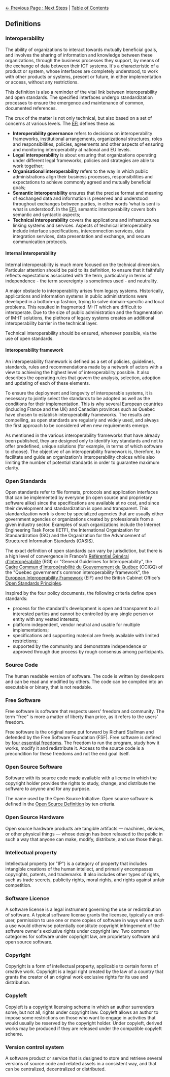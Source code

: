 [<- Previous Page : Next Steps](7_Next_Steps.md) | [Table of Contents](../README.md#table-of-contents)

## Definitions

### Interoperability

The ability of organizations to interact towards mutually beneficial goals, and involves the sharing of information and knowledge between these organizations, through the business processes they support, by means of the exchange of data between their ICT systems. It's a characteristic of a product or system, whose interfaces are completely understood, to work with other products or systems, present or future, in either implementation or access, without any restrictions.

This definition is also a reminder of the vital link between interoperability and open standards. The specified interfaces undergo standardization processes to ensure the emergence and maintenance of common, documented references.

The crux of the matter is not only technical, but also based on a set of concerns at various levels. The [EFI](https://ec.europa.eu/isa2/eif_en) defines these as:

- **Interoperability governance** refers to decisions on interoperability frameworks, institutional arrangements, organizational structures, roles and responsibilities, policies, agreements and other aspects of ensuring and monitoring interoperability at national and EU levels.
- **Legal interoperability** is about ensuring that organizations operating under different legal frameworks, policies and strategies are able to work together;
- **Organisational interoperability** refers to the way in which public administrations align their business processes, responsibilities and expectations to achieve commonly agreed and mutually beneficial goals;
- **Semantic interoperability** ensures that the precise format and meaning of exchanged data and information is preserved and understood throughout exchanges between parties, in other words ‘what is sent is what is understood’. In the [EFI](https://ec.europa.eu/isa2/eif_en), semantic interoperability covers both semantic and syntactic aspects;
- **Technical interoperability** covers the applications and infrastructures linking systems and services. Aspects of technical interoperability include interface specifications, interconnection services, data integration services, data presentation and exchange, and secure communication protocols.

#### Internal interoperability

Internal interoperability is much more focused on the technical dimension. Particular attention should be paid to its definition, to ensure that it faithfully reflects expectations associated with the term, particularly in terms of independence - the term sovereignty is sometimes used - and neutrality.

A major obstacle to interoperability arises from legacy systems. Historically, applications and information systems in public administrations were developed in a bottom-up fashion, trying to solve domain-specific and local problems. This resulted in fragmented IM-IT which are difficult to interoperate. Due to the size of public administration and the fragmentation of IM-IT solutions, the plethora of legacy systems creates an additional interoperability barrier in the technical layer.

Technical interoperability should be ensured, whenever possible, via the use of open standards.

#### Interoperability framework

An interoperability framework is defined as a set of policies, guidelines, standards, rules and recommendations made by a network of actors with a view to achieving the highest level of interoperability possible. It also describes the operating rules that govern the analysis, selection, adoption and updating of each of these elements.

To ensure the deployment and longevity of interoperable systems, it is necessary to jointly select the standards to be adopted as well as the conditions for their implementation. This is why several European countries (including France and the UK) and Canadian provinces such as Quebec have chosen to establish interoperability frameworks. The results are compelling, as open standards are regularly and widely used, and always the first approach to be considered when new requirements emerge.

As mentioned in the various interoperability frameworks that have already been published, they are designed only to identify key standards and not to offer predefined, unique solutions (for example, in terms of which software to choose). The objective of an interoperability framework is, therefore, to facilitate and guide an organization's interoperability choices while also limiting the number of potential standards in order to guarantee maximum clarity.

### Open Standards

Open standards refer to file formats, protocols and application interfaces that can be implemented by everyone (in open source and proprietary software alike) since the specifications are available at no cost, and since their development and standardization is open and transparent. This standardization work is done by specialized agencies that are usually either government agencies or organizations created by professionals from a given industry sector. Examples of such organizations include the Internet Engineering Task Force (IETF), the International Organization for Standardization (ISO) and the Organization for the Advancement of Structured Information Standards (OASIS).

The exact definition of open standards can vary by jurisdiction, but there is a high level of convergence in France's [Référentiel Général d'Interopérabilité](http://references.modernisation.gouv.fr/interoperabilite) (RGI) or "General Guidelines for Interoperability", the [Cadre Commun d'Interopérabilité du Gouvernement du Québec](http://www.tresor.gouv.qc.ca/fileadmin/PDF/ressources_informationnelles/architecture_entreprise_gouvernementale/AEG_3.1-CCIGQinteroperabilite.pdf) (CCIGQ) of the "Quebec government's common interoperability framework", the [European Interoperability Framework](https://ec.europa.eu/isa2/eif_en) (EIF) and the British Cabinet Office's [Open Standards Principles](https://www.gov.uk/government/publications/open-standards-principles/open-standards-principles#open-standard-definition).

Inspired by the four policy documents, the following criteria define open standards:

- process for the standard's development is open and transparent to all interested parties and cannot be controlled by any single person or entity with any vested interests;
- platform independent, vendor neutral and usable for multiple implementations;
- specifications and supporting material are freely available with limited restrictions;
- supported by the community and demonstrate independence or approved through due process by rough consensus among participants.

### Source Code

The human readable version of software. The code is written by developers and can be read and modified by others. The code can be compiled into an executable or binary, that is not readable.

### Free Software

Free software is software that respects users' freedom and community. The term “free” is more a matter of liberty than price, as it refers to the users’ freedom.

Free software is the original name put forward by Richard Stallman and defended by the Free Software Foundation (FSF). Free software is defined by [four essential freedoms](https://www.gnu.org/philosophy/free-sw.en.html). The freedom to run the program, study how it works, modify it and redistribute it. Access to the source code is a precondition for these freedoms and not the end goal itself.

### Open Source Software

Software with its source code made available with a license in which the copyright holder provides the rights to study, change, and distribute the software to anyone and for any purpose.

The name used by the Open Source Initiative. Open source software is defined in the [Open Source Definition](https://opensource.org/docs/osd) by ten criteria.

### Open Source Hardware

Open source hardware products are tangible artifacts — machines, devices, or other physical things — whose design has been released to the public in such a way that anyone can make, modify, distribute, and use those things.

### Intellectual property

Intellectual property (or "IP") is a category of property that includes intangible creations of the human intellect, and primarily encompasses copyrights, patents, and trademarks. It also includes other types of rights, such as trade secrets, publicity rights, moral rights, and rights against unfair competition.

### Software Licence

A software license is a legal instrument governing the use or redistribution of software. A typical software license grants the licensee, typically an end-user, permission to use one or more copies of software in ways where such a use would otherwise potentially constitute copyright infringement of the software owner's exclusive rights under copyright law. Two common categories for software under copyright law, are proprietary software and open source software.

### Copyright

Copyright is a form of intellectual property, applicable to certain forms of creative work. Copyright is a legal right created by the law of a country that grants the creator of an original work exclusive rights for its use and distribution.

### Copyleft

Copyleft is a copyright licensing scheme in which an author surrenders some, but not all, rights under copyright law. Copyleft allows an author to impose some restrictions on those who want to engage in activities that would usually be reserved by the copyright holder. Under copyleft, derived works may be produced if they are released under the compatible copyleft scheme.

### Version control system

A software product or service that is designed to store and retrieve several versions of source code and related assets in a consistent way, and that can be centralized, decentralized or distributed.
